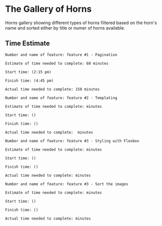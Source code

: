 # The Gallery of Horns
Horns gallery showing different types of horns filtered based on the horn's name and sorted either by title or numer of horns available. 

## Time Estimate 

```
Number and name of feature: feature #1 - Pagination

Estimate of time needed to complete: 60 minutes

Start time: (2:15 pm)

Finish time: (4:45 pm)

Actual time needed to complete: 150 minutes 
```  

```
Number and name of feature: feature #2 - Templating

Estimate of time needed to complete: minutes

Start time: ()

Finish time: ()

Actual time needed to complete:  minutes 
```  

```
Number and name of feature: feature #3 - Styling with Flexbox

Estimate of time needed to complete: minutes

Start time: ()

Finish time: ()

Actual time needed to complete: minutes 
```

```
Number and name of feature: feature #3 - Sort the images

Estimate of time needed to complete: minutes

Start time: ()

Finish time: ()

Actual time needed to complete: minutes 
```